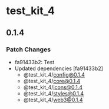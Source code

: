 # test_kit_4

## 0.1.4

### Patch Changes

-   fa91433b2: Test
-   Updated dependencies [fa91433b2]
    -   @test_kit_4/config@0.1.4
    -   @test_kit_4/core@0.1.4
    -   @test_kit_4/icons@0.1.4
    -   @test_kit_4/styles@0.1.4
    -   @test_kit_4/web3@0.1.4
